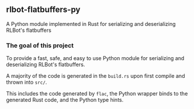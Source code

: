 ## rlbot-flatbuffers-py

A Python module implemented in Rust for serializing and deserializing RLBot's flatbuffers

### The goal of this project

To provide a fast, safe, and easy to use Python module for serializing and deserializing RLBot's flatbuffers.

A majority of the code is generated in the `build.rs` upon first compile and thrown into `src/`.

This includes the code generated by `flac`, the Python wrapper binds to the generated Rust code, and the Python type hints.
